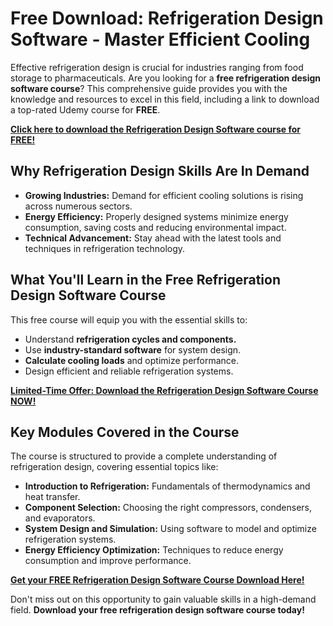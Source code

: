 # Free Download: Refrigeration Design Software - Master Efficient Cooling

Effective refrigeration design is crucial for industries ranging from food storage to pharmaceuticals. Are you looking for a **free refrigeration design software course**? This comprehensive guide provides you with the knowledge and resources to excel in this field, including a link to download a top-rated Udemy course for **FREE**.

[**Click here to download the Refrigeration Design Software course for FREE!**](https://udemywork.com/refrigeration-design-software)

## Why Refrigeration Design Skills Are In Demand

*   **Growing Industries:** Demand for efficient cooling solutions is rising across numerous sectors.
*   **Energy Efficiency:** Properly designed systems minimize energy consumption, saving costs and reducing environmental impact.
*   **Technical Advancement:** Stay ahead with the latest tools and techniques in refrigeration technology.

## What You'll Learn in the Free Refrigeration Design Software Course

This free course will equip you with the essential skills to:

*   Understand **refrigeration cycles and components.**
*   Use **industry-standard software** for system design.
*   **Calculate cooling loads** and optimize performance.
*   Design efficient and reliable refrigeration systems.

[**Limited-Time Offer: Download the Refrigeration Design Software Course NOW!**](https://udemywork.com/refrigeration-design-software)

## Key Modules Covered in the Course

The course is structured to provide a complete understanding of refrigeration design, covering essential topics like:

*   **Introduction to Refrigeration:** Fundamentals of thermodynamics and heat transfer.
*   **Component Selection:** Choosing the right compressors, condensers, and evaporators.
*   **System Design and Simulation:** Using software to model and optimize refrigeration systems.
*   **Energy Efficiency Optimization:** Techniques to reduce energy consumption and improve performance.

[**Get your FREE Refrigeration Design Software Course Download Here!**](https://udemywork.com/refrigeration-design-software)

Don't miss out on this opportunity to gain valuable skills in a high-demand field. **Download your free refrigeration design software course today!**
